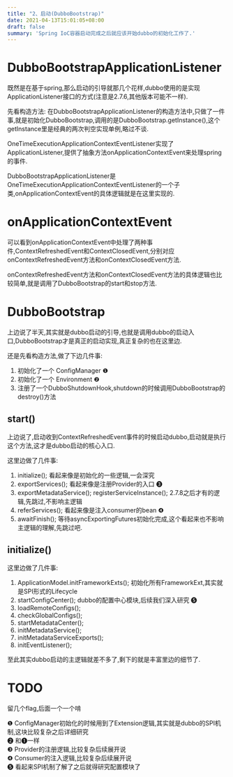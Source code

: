 ```yaml
---
title: "2、启动(DubboBootstrap)"
date: 2021-04-13T15:01:05+08:00
draft: false
summary: 'Spring IoC容器启动完成之后就应该开始dubbo的初始化工作了.'
---
```



# DubboBootstrapApplicationListener
既然是在基于spring,那么启动的引导就那几个花样,dubbo使用的是实现ApplicationListener接口的方式(注意是2.7.6,其他版本可能不一样).

先看构造方法: 在DubboBootstrapApplicationListener的构造方法中,只做了一件事,就是初始化DubboBootstrap,调用的是DubboBootstrap.getInstance(),这个getInstance里是经典的两次判空实现单例,略过不谈.

OneTimeExecutionApplicationContextEventListener实现了ApplicationListener,提供了抽象方法onApplicationContextEvent来处理spring的事件.

DubboBootstrapApplicationListener是OneTimeExecutionApplicationContextEventListener的一个子类,onApplicationContextEvent的具体逻辑就是在这里实现的.


# onApplicationContextEvent

可以看到onApplicationContextEvent中处理了两种事件,ContextRefreshedEvent和ContextClosedEvent,分别对应onContextRefreshedEvent方法和onContextClosedEvent方法.

onContextRefreshedEvent方法和onContextClosedEvent方法的具体逻辑也比较简单,就是调用了DubboBootstrap的start和stop方法.


# DubboBootstrap
上边说了半天,其实就是dubbo启动的引导,也就是调用dubbo的启动入口,DubboBootstrap才是真正的启动实现,真正复杂的也在这里边.

还是先看构造方法,做了下边几件事:
<!-- ⓿ ❶ ❷ ❸ ❹ ❺ ❻ ❼ ❽ ❾ ❿⓫ ⓬ ⓭ ⓮ ⓯ ⓰ ⓱ ⓲ ⓳ ⓴ -->

1. 初始化了一个 ConfigManager ❶
2. 初始化了一个 Environment ❷
3. 注册了一个DubboShutdownHook,shutdown的时候调用DubboBootstrap的destroy()方法

## start()
上边说了,启动收到ContextRefreshedEvent事件的时候启动dubbo,启动就是执行这个方法,这才是dubbo启动的核心入口.

这里边做了几件事:
1. initialize(); 看起来像是初始化的一些逻辑,一会深究
2. exportServices(); 看起来像是注册Provider的入口 ❸
3. exportMetadataService(); registerServiceInstance();  2.7.8之后才有的逻辑,先跳过,不影响主逻辑
4. referServices(); 看起来像是注入consumer的bean ❹
5. awaitFinish(); 等待asyncExportingFutures初始化完成,这个看起来也不影响主逻辑的理解,先跳过吧.

## initialize()
这里边做了几件事:
1. ApplicationModel.initFrameworkExts(); 初始化所有FrameworkExt,其实就是SPI形式的Lifecycle
2. startConfigCenter(); dubbo的配置中心模块,后续我们深入研究 ❺
3. loadRemoteConfigs(); 
4. checkGlobalConfigs();
5. startMetadataCenter();
6. initMetadataService();
7. initMetadataServiceExports();
8. initEventListener();



至此其实dubbo启动的主逻辑就差不多了,剩下的就是丰富里边的细节了.

# TODO
留几个flag,后面一个一个啃

❶ ConfigManager初始化的时候用到了Extension逻辑,其实就是dubbo的SPI机制,这块比较复杂之后详细研究  
❷ 和❶一样  
❸ Provider的注册逻辑,比较复杂后续展开说  
❹ Consumer的注入逻辑,比较复杂后续展开说  
❺ 看起来SPI机制了解了之后就得研究配置模块了  











